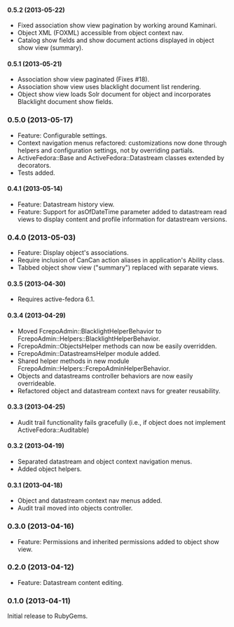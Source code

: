 #### 0.5.2 (2013-05-22)

* Fixed association show view pagination by working around Kaminari.
* Object XML (FOXML) accessible from object context nav.
* Catalog show fields and show document actions displayed in object show view (summary).

#### 0.5.1 (2013-05-21)

* Association show view paginated (Fixes #18). 
* Association show view uses blacklight document list rendering.
* Object show view loads Solr document for object and incorporates Blacklight document show fields.

### 0.5.0 (2013-05-17)

* Feature: Configurable settings.
* Context navigation menus refactored: customizations now done through helpers and configuration settings, not by overriding partials.
* ActiveFedora::Base and ActiveFedora::Datastream classes extended by decorators.
* Tests added.

#### 0.4.1 (2013-05-14)

* Feature: Datastream history view.
* Feature: Support for asOfDateTime parameter added to datastream read views to display content and profile information for datastream versions.

### 0.4.0 (2013-05-03)

* Feature: Display object's associations.
* Require inclusion of CanCan action aliases in application's Ability class.
* Tabbed object show view ("summary") replaced with separate views.

#### 0.3.5 (2013-04-30)

* Requires active-fedora 6.1.

#### 0.3.4 (2013-04-29)

* Moved FcrepoAdmin::BlacklightHelperBehavior to FcrepoAdmin::Helpers::BlacklightHelperBehavior.
* FcrepoAdmin::ObjectsHelper methods can now be easily overridden.
* FcrepoAdmin::DatastreamsHelper module added.
* Shared helper methods in new module FcrepoAdmin::Helpers::FcrepoAdminHelperBehavior.
* Objects and datastreams controller behaviors are now easily overrideable.
* Refactored object and datastream context navs for greater reusability.

#### 0.3.3 (2013-04-25)

* Audit trail functionality fails gracefully (i.e., if object does not implement ActiveFedora::Auditable)

#### 0.3.2 (2013-04-19)

* Separated datastream and object context navigation menus.
* Added object helpers.

#### 0.3.1 (2013-04-18)

* Object and datastream context nav menus added.
* Audit trail moved into objects controller.

### 0.3.0 (2013-04-16)

* Feature: Permissions and inherited permissions added to object show view.

### 0.2.0 (2013-04-12)

* Feature: Datastream content editing.

### 0.1.0 (2013-04-11)

Initial release to RubyGems.

